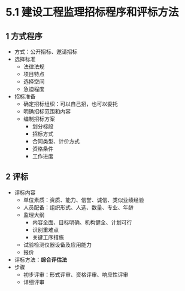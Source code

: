 # 5.1 建设工程监理招标程序和评标方法

## 1 方式程序

* 方式：公开招标、邀请招标
* 选择标准
  * 法律法规
  * 项目特点
  * 选择空间
  * 急迫程度
* 招标准备
  * 确定招标组织：可以自己招，也可以委托
  * 明确招标范围和内容
  * 编制招标方案
    * 划分标段
    * 招标方式
    * 合同类型、计价方式
    * 资格条件
    * 工作进度

## 2 评标

* 评标内容
  * 单位素质：资质、能力、信誉、诚信、类似业绩经验
  * 人员配备：组织形式、人选、数量、专业、年龄
  * 监理大纲
    * 内容全面、目标明确、机构健全、计划可行
    * 识别重难点
    * 关键工序措施
  * 试验检测仪器设备及应用能力
  * 报价
* 评标方法：**综合评估法**
* 步骤
  * 初步评审：形式评审、资格评审、响应性评审
  * 详细评审
